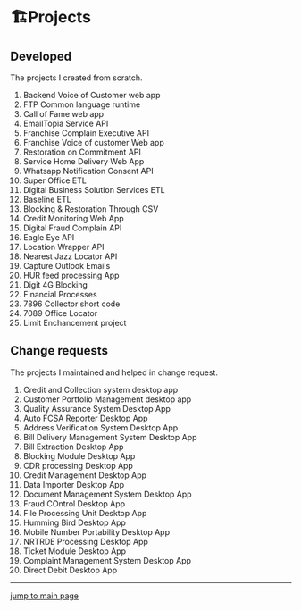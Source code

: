 # 🏗️Projects

## Developed

The projects I created from scratch.

1. Backend Voice of Customer web app
2. FTP Common language runtime
3. Call of Fame web app
4. EmailTopia Service API
5. Franchise Complain Executive API
6. Franchise Voice of customer Web app
7. Restoration on Commitment API
8. Service Home Delivery Web App
9. Whatsapp Notification Consent API
10. Super Office ETL
11. Digital Business Solution Services ETL
12. Baseline ETL
13. Blocking & Restoration Through CSV
14. Credit Monitoring Web App
15. Digital Fraud Complain API
16. Eagle Eye API
17. Location Wrapper API
18. Nearest Jazz Locator API
19. Capture Outlook Emails
20. HUR feed processing App
21. Digit 4G Blocking
22. Financial Processes
23. 7896 Collector short code
24. 7089 Office Locator
25. Limit Enchancement project

## Change requests

The projects I maintained and helped in change request.

1. Credit and Collection system desktop app
2. Customer Portfolio Management desktop app
3. Quality Assurance System Desktop App
4. Auto FCSA Reporter Desktop App
5. Address Verification System Desktop App
6. Bill Delivery Management System Desktop App
7. Bill Extraction Desktop App
8. Blocking Module Desktop App
9. CDR processing Desktop App
10. Credit Management Desktop App
11. Data Importer Desktop App
12. Document Management System Desktop App
13. Fraud COntrol Desktop App
14. File Processing Unit Desktop App
15. Humming Bird Desktop App
16. Mobile Number Portability Desktop App
17. NRTRDE Processing Desktop App
18. Ticket Module Desktop App
19. Complaint Management System Desktop App
20. Direct Debit Desktop App

---
[jump to main page](https://mabubakarriaz.github.io)

<!-- Google tag (gtag.js) -->
<script async src="https://www.googletagmanager.com/gtag/js?id=G-T8M8FBW7SY"></script>
<script>
  window.dataLayer = window.dataLayer || [];
  function gtag(){dataLayer.push(arguments);}
  gtag('js', new Date());

  gtag('config', 'G-T8M8FBW7SY');
</script>